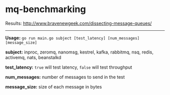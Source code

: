 mq-benchmarking
==========================

Results: http://www.bravenewgeek.com/dissecting-message-queues/
___

**Usage:** `go run main.go subject [test_latency] [num_messages] [message_size]`

**subject:** inproc, zeromq, nanomsg, kestrel, kafka, rabbitmq, nsq, redis, activemq, nats, beanstalkd

**test_latency:** `true` will test latency, `false` will test throughput

**num_messages:** number of messages to send in the test

**message_size:** size of each message in bytes
